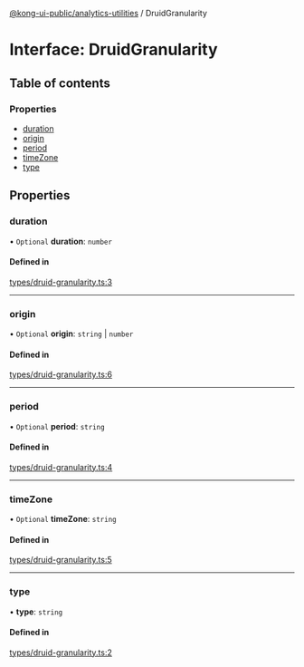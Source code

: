 [@kong-ui-public/analytics-utilities](../analytics-utils.md) / DruidGranularity

# Interface: DruidGranularity

## Table of contents

### Properties

- [duration](DruidGranularity.md#duration)
- [origin](DruidGranularity.md#origin)
- [period](DruidGranularity.md#period)
- [timeZone](DruidGranularity.md#timezone)
- [type](DruidGranularity.md#type)

## Properties

### duration

• `Optional` **duration**: `number`

#### Defined in

[types/druid-granularity.ts:3](https://github.com/Kong/public-ui-components/blob/main/packages/analytics/analytics-utilities/src/types/druid-granularity.ts#L3)

___

### origin

• `Optional` **origin**: `string` \| `number`

#### Defined in

[types/druid-granularity.ts:6](https://github.com/Kong/public-ui-components/blob/main/packages/analytics/analytics-utilities/src/types/druid-granularity.ts#L6)

___

### period

• `Optional` **period**: `string`

#### Defined in

[types/druid-granularity.ts:4](https://github.com/Kong/public-ui-components/blob/main/packages/analytics/analytics-utilities/src/types/druid-granularity.ts#L4)

___

### timeZone

• `Optional` **timeZone**: `string`

#### Defined in

[types/druid-granularity.ts:5](https://github.com/Kong/public-ui-components/blob/main/packages/analytics/analytics-utilities/src/types/druid-granularity.ts#L5)

___

### type

• **type**: `string`

#### Defined in

[types/druid-granularity.ts:2](https://github.com/Kong/public-ui-components/blob/main/packages/analytics/analytics-utilities/src/types/druid-granularity.ts#L2)
